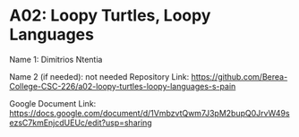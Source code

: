 # A02: Loopy Turtles, Loopy Languages

Name 1: Dimitrios Ntentia

Name 2 (if needed): not needed
Repository Link: https://github.com/Berea-College-CSC-226/a02-loopy-turtles-loopy-languages-s-pain

Google Document Link: https://docs.google.com/document/d/1VmbzvtQwm7J3pM2bupQ0JrvW49sezsC7kmEnjcdUEUc/edit?usp=sharing
